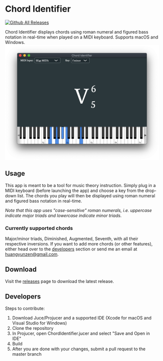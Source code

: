# Chord Identifier
[![Github All Releases](https://img.shields.io/github/downloads/huangyunzen/chord-identifier/total.svg)](https://github.com/huangyunzen/chord-identifier/releases/latest)

Chord Identifier displays chords using roman numeral and figured bass notation in real-time when played on a MIDI keyboard. Supports macOS and Windows.
![screenshot](https://github.com/huangyunzen/chord-identifier/blob/master/Assets/screenshot.png)
## Usage
This app is meant to be a tool for music theory instruction. Simply plug in a MIDI keyboard (before launching the app) and choose a key from the drop-down list. The chords you play will then be displayed using roman numeral and figured bass notation in real-time.

*Note that this app uses "case-sensitive" roman numerals, i.e. uppercase indicate major triads and lowercase indicate minor triads.*
### Currently supported chords
Major/minor triads, Diminished, Augmented, Seventh, with all their respective inversions.
If you want to add more chords (or other features), either head over to the [developers](#developers) section or send me an email at huangyunzen@gmail.com.
## Download
Visit the [releases](https://github.com/huangyunzen/chord-identifier/releases) page to download the latest release.
## Developers
Steps to contribute:
1. Download Juce/Projucer and a supported IDE (Xcode for macOS and Visual Studio for Windows)
2. Clone the repository
3. In Projucer, open ChordIdentifier.jucer and select "Save and Open in IDE"
4. Build
5. After you are done with your changes, submit a pull request to the master branch
